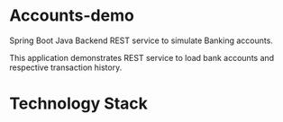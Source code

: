 # Accounts-demo

Spring Boot Java Backend REST service to simulate Banking accounts.

This application demonstrates REST service to load bank accounts and respective transaction history.


Technology Stack
=================
